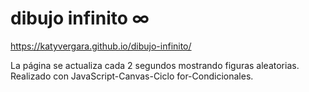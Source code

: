 # dibujo infinito ∞

https://katyvergara.github.io/dibujo-infinito/


La página se actualiza cada 2 segundos mostrando figuras aleatorias.
Realizado con JavaScript-Canvas-Ciclo for-Condicionales.



